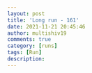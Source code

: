```yaml
---
layout: post
title: 'Long run - 161'
date: 2021-11-21 20:45:46
author: multishiv19
comments: true
category: [runs]
tags: [Run]
description: 
---
```


<div width='100%' class='strava-embed-placeholder' data-embed-type='activity' data-embed-id='6286561262'></div>
<script src='https://strava-embeds.com/embed.js'></script>
